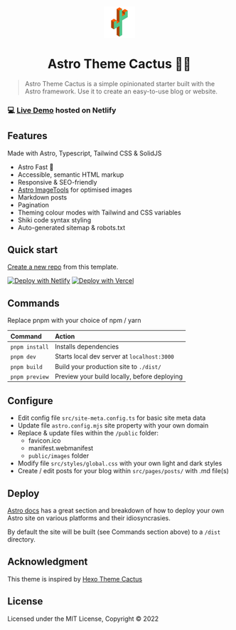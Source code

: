 <p align="center">
  <img alt="Astro Theme Cactus logo" src="./public/images/astro-theme-cactus.png" width="70" />
</p>
<h1 align="center">
  Astro Theme Cactus 🚀🌵
</h1>

> Astro Theme Cactus is a simple opinionated starter built with the Astro framework. Use it to create an easy-to-use blog or website.

### 💻 [Live Demo](https://astro-theme-cactus.netlify.app/) hosted on Netlify

## Features

Made with Astro, Typescript, Tailwind CSS & SolidJS

- Astro Fast 🚀
- Accessible, semantic HTML markup
- Responsive & SEO-friendly
- [Astro ImageTools](https://github.com/RafidMuhymin/astro-imagetools#readme) for optimised images
- Markdown posts
- Pagination
- Theming colour modes with Tailwind and CSS variables
- Shiki code syntax styling
- Auto-generated sitemap & robots.txt

## Quick start

[Create a new repo](https://github.com/chrismwilliams/astro-theme-cactus/generate) from this template.

[![Deploy with Netlify](https://www.netlify.com/img/deploy/button.svg)](https://app.netlify.com/start/deploy?repository=https://github.com/chrismwilliams/astro-theme-cactus) [![Deploy with Vercel](https://vercel.com/button)](https://vercel.com/new/clone?repository-url=https%3A%2F%2Fgithub.com%2Fchrismwilliams%2Fastro-theme-cactus&project-name=astro-theme-cactus)

## Commands

Replace pnpm with your choice of npm / yarn

| Command        | Action                                       |
| :------------- | :------------------------------------------- |
| `pnpm install` | Installs dependencies                        |
| `pnpm dev`     | Starts local dev server at `localhost:3000`  |
| `pnpm build`   | Build your production site to `./dist/`      |
| `pnpm preview` | Preview your build locally, before deploying |

## Configure

- Edit config file `src/site-meta.config.ts` for basic site meta data
- Update file `astro.config.mjs` site property with your own domain
- Replace & update files within the `/public` folder:
  - favicon.ico
  - manifest.webmanifest
  - `public/images` folder
- Modify file `src/styles/global.css` with your own light and dark styles
- Create / edit posts for your blog within `src/pages/posts/` with .md file(s)

## Deploy

[Astro docs](https://docs.astro.build/en/guides/deploy/) has a great section and breakdown of how to deploy your own Astro site on various platforms and their idiosyncrasies.

By default the site will be built (see Commands section above) to a `/dist` directory.

## Acknowledgment

This theme is inspired by [Hexo Theme Cactus](https://github.com/probberechts/hexo-theme-cactus)

## License

Licensed under the MIT License, Copyright © 2022
